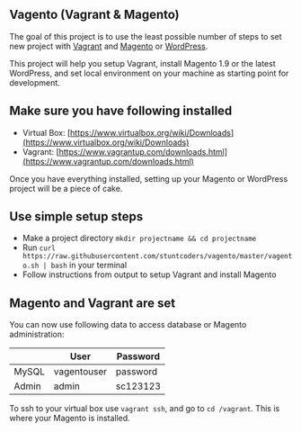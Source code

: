 Vagento (Vagrant & Magento)
------------------
The goal of this project is to use the least possible number of steps to set new project with [Vagrant](http://vagrantup.com/) and [Magento](http://magento.com/) or [WordPress](https://wordpress.org/).

This project will help you setup Vagrant, install Magento 1.9 or the latest WordPress, and set local environment on your machine as starting point for development.


Make sure you have following installed
-------------------
 * Virtual Box: [https://www.virtualbox.org/wiki/Downloads](https://www.virtualbox.org/wiki/Downloads)
 * Vagrant: [https://www.vagrantup.com/downloads.html](https://www.vagrantup.com/downloads.html)

Once you have everything installed, setting up your Magento or WordPress project will be a piece of cake.

Use simple setup steps
-------------------
 * Make a project directory `mkdir projectname && cd projectname`
 * Run `curl https://raw.githubusercontent.com/stuntcoders/vagento/master/vagento.sh | bash` in your terminal
 * Follow instructions from output to setup Vagrant and install Magento


Magento and Vagrant are set
-------------------
You can now use following data to access database or Magento administration:

|       | User        | Password |
| ----- | ----------- | -------- |
| MySQL | vagentouser | password |
| Admin | admin       | sc123123 |


To ssh to your virtual box use `vagrant ssh`, and go to `cd /vagrant`. This is where your Magento is installed.
